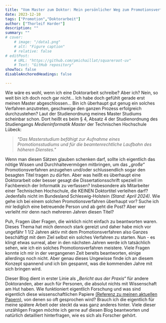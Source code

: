 ```yaml
---
title: "Vom Master zum Doktor: Mein persönlicher Weg zum Promotionsverfahren" 
date: 2023-12-10
tags: ["Promotion","Doktorarbeit"]
author: ["Thorleif Harder"]
description: ""
summary: ""
# cover:
    # image: "/data1.png"
    # alt: "Figure caption"
    # relative: false
# editPost:
    # URL: "https://github.com/pmichaillat/squareroot-uv"
    # Text: "GitHub repository"
showToc: false
disableAnchoredHeadings: false

---
```


Wie wäre es wohl, wenn ich eine Doktorarbeit schreibe? Aber ich? Nein, so weit bin ich doch noch gar nicht... Ich habe doch gefühlt gerade erst meinen Master abgeschlossen… Bin ich überhaupt gut genug ein solches Verfahren anzutreten, geschweige den ganzen Prozess erfolgreich durchzustehen? Laut der Studienordnung meines Master Studiums scheinbar schon. Dort heißt es beim § 4, Absatz 4 der Studienordnung des Studiengangs *Medieninformatik Master* der Technischen Hochschule Lübeck: 

> *"Das Masterstudium befähigt zur Aufnahme eines Promotionsstudiums und für die beamtenrechtliche Laufbahn des höheren Dienstes."*

Wenn man diesen Sätzen glauben schenken darf, sollte ich eigentlich das nötige Wissen und Durchhaltevermögen mitbringen, um das *„große“* Promotionsverfahren anzugehen und/oder schlussendlich sogar den besagten Titel tragen zu dürfen. Aber was heißt es überhaupt eine Doktorarbeit oder besser gesagt die Dissertationsschrift speziell im Fachbereich der Informatik zu verfassen? Insbesondere als Mitarbeiter einer Technischen Hochschule, die KEINEN Doktortitel verleihen darf? Jedenfalls nicht im Bundesland Schleswig-Holstein *(Stand: April 2024)*. Wie gehe ich bei einem solchen Promotionsverfahren überhaupt vor? Suche ich mir lediglich eine betreuende Person und ab geht die Post? Aber wer verleiht mir denn nach mehreren Jahren diesen Titel? 

Puh, Fragen über Fragen, die wirklich nicht einfach zu beantworten waren. Dieses Thema hat mich dennoch stark gereizt und daher habe mich vor ungefähr 1 1/2 Jahren aktiv mit dem Promotionsverfahren also Ganzes beschäftigt mit dem Ziel selbst ein solches Verfahren zu starten. Nun - es klingt etwas surreal, aber in den nächsten Jahren werde ich tatsächlich sehen, wie ich ein solches Promotionsverfahren meistere. Viele Fragen konnte ich mir in der vergangenen Zeit bereits beantworten, einige allerdings noch nicht. Aber genau dieses Ungewisse finde ich an diesem Konzept spannend und ich bin gespannt, was die kommenden Jahre mit sich bringen wird. 

Dieser Blog dient in erster Linie als *„Bericht aus der Praxis“* für andere Doktoranden, aber auch für Personen, die absolut nichts mit Wissenschaft am Hut haben. Wie funktioniert eigentlich Forschung und was sind eigentlich diese wissenschaftlichen Papiere [(Referenz zu meinen aktuellen Papern)](https://harderth.github.io/publications/), von denen so oft gesprochen wird? Brauch ich die eigentlich für meine spätere Arbeit oder steckt da was ganz anderes hinter. Viele dieser unzähligen Fragen möchte ich gerne auf diesen Blog beantworten und natürlich detailliert hinterfragen, wie es sich als Forscher gehört. 
